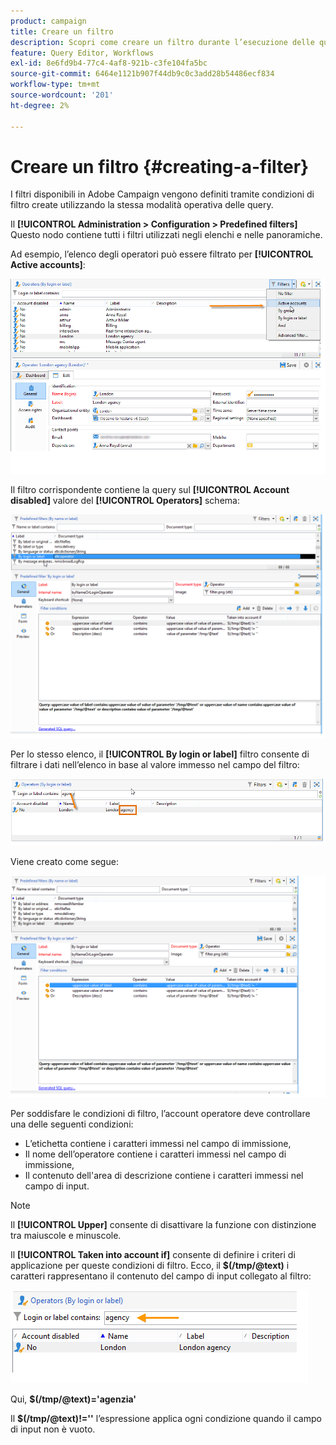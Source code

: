 ```yaml
---
product: campaign
title: Creare un filtro
description: Scopri come creare un filtro durante l’esecuzione delle query
feature: Query Editor, Workflows
exl-id: 8e6fd9b4-77c4-4af8-921b-c3fe104fa5bc
source-git-commit: 6464e1121b907f44db9c0c3add28b54486ecf834
workflow-type: tm+mt
source-wordcount: '201'
ht-degree: 2%

---
```


# Creare un filtro {#creating-a-filter}

I filtri disponibili in Adobe Campaign vengono definiti tramite condizioni di filtro create utilizzando la stessa modalità operativa delle query.

Il **[!UICONTROL Administration > Configuration > Predefined filters]** Questo nodo contiene tutti i filtri utilizzati negli elenchi e nelle panoramiche.

Ad esempio, l’elenco degli operatori può essere filtrato per **[!UICONTROL Active accounts]**:

![](assets/query_editor_filter_sample_1.png)

Il filtro corrispondente contiene la query sul **[!UICONTROL Account disabled]** valore del **[!UICONTROL Operators]** schema:

![](assets/query_editor_filter_sample_2.png)

Per lo stesso elenco, il **[!UICONTROL By login or label]** filtro consente di filtrare i dati nell’elenco in base al valore immesso nel campo del filtro:

![](assets/query_editor_filter_sample_3.png)

Viene creato come segue:

![](assets/query_editor_filter_sample_4.png)

Per soddisfare le condizioni di filtro, l’account operatore deve controllare una delle seguenti condizioni:

* L’etichetta contiene i caratteri immessi nel campo di immissione,
* Il nome dell’operatore contiene i caratteri immessi nel campo di immissione,
* Il contenuto dell&#39;area di descrizione contiene i caratteri immessi nel campo di input.

>[!NOTE]
>
>Il **[!UICONTROL Upper]** consente di disattivare la funzione con distinzione tra maiuscole e minuscole.

Il **[!UICONTROL Taken into account if]** consente di definire i criteri di applicazione per queste condizioni di filtro. Ecco, il **$(/tmp/@text)** i caratteri rappresentano il contenuto del campo di input collegato al filtro:

![](assets/query_editor_filter_sample_5.png)

Qui, **$(/tmp/@text)=&#39;agenzia&#39;**

Il **$(/tmp/@text)!=&#39;&#39;** l’espressione applica ogni condizione quando il campo di input non è vuoto.
